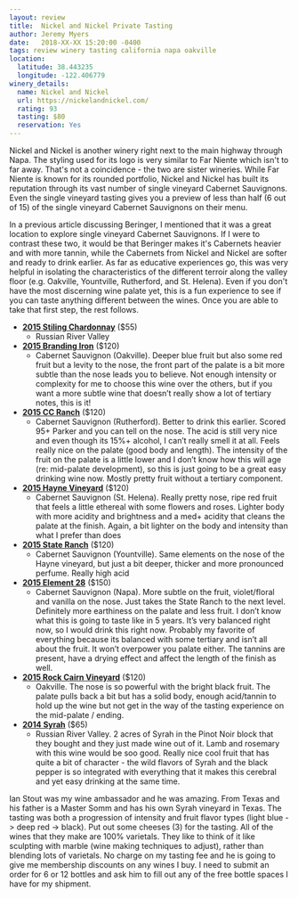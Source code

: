 ```yaml
---
layout: review
title:  Nickel and Nickel Private Tasting
author: Jeremy Myers
date:   2018-XX-XX 15:20:00 -0400
tags: review winery tasting california napa oakville
location:
  latitude: 38.443235
  longitude: -122.406779
winery_details:
  name: Nickel and Nickel
  url: https://nickelandnickel.com/
  rating: 93
  tasting: $80
  reservation: Yes
---
```

Nickel and Nickel is another winery right next to the main highway through Napa.  The styling used for its logo is very similar to Far Niente which isn't to far away.  That's not a coincidence - the two are sister wineries.  While Far Niente is known for its rounded portfolio, Nickel and Nickel has built its reputation through its vast number of single vineyard Cabernet Sauvignons.  Even the single vineyard tasting gives you a preview of less than half (6 out of 15) of the single vineyard Cabernet Sauvignons on their menu.

In a previous article discussing Beringer, I mentioned that it was a great location to explore single vineyard Cabernet Sauvignons.  If I were to contrast these two, it would be that Beringer makes it's Cabernets heavier and with more tannin, while the Cabernets from Nickel and Nickel are softer and ready to drink earlier.  As far as educative experiences go, this was very helpful in isolating the characteristics of the different terroir along the valley floor (e.g. Oakville, Yountville, Rutherford, and St. Helena).  Even if you don't have the most discerning wine palate yet, this is a fun experience to see if you can taste anything different between the wines.  Once you are able to take that first step, the rest follows.





* [**2015 Stiling Chardonnay**](https://shop.farniente.com/product/2015-Nickel---Nickel-Stiling-Vineyard-Chardonnay--Russian-River-Valley--Sonoma) ($55)
  * Russian River Valley
* [**2015 Branding Iron**](https://shop.farniente.com/product/2015-Nickel---Nickel-Branding-Iron-Vineyard-Cabernet-Sauvignon--Oakville) ($120)
  * Cabernet Sauvignon (Oakville).  Deeper blue fruit but also some red fruit but a levity to the nose, the front part of the palate is a bit more subtle than the nose leads you to believe.  Not enough intensity or complexity for me to choose this wine over the others, but if you want a more subtle wine that doesn’t really show a lot of tertiary notes, this is it!
* [**2015 CC Ranch**](https://shop.farniente.com/product/2015-Nickel---Nickel-C-C--Ranch-Cabernet-Sauvignon--Rutherford) ($120)
  * Cabernet Sauvignon (Rutherford).  Better to drink this earlier.  Scored 95+ Parker and you can tell on the nose.  The acid is still very nice and even though its 15%+ alcohol, I can’t really smell it at all.  Feels really nice on the palate (good body and length).  The intensity of the fruit on the palate is a little lower and I don’t know how this will age (re: mid-palate development), so this is just going to be a great easy drinking wine now.  Mostly pretty fruit without a tertiary component.  
* [**2015 Hayne Vineyard**](https://shop.farniente.com/product/2015-Nickel---Nickel-Hayne-Vineyard-Cabernet-Sauvignon--St--Helena) ($120)
  * Cabernet Sauvignon (St. Helena).  Really pretty nose, ripe red fruit that feels a little ethereal with some flowers and roses.  Lighter body with more acidity and brightness and a med+ acidity that cleans the palate at the finish.  Again, a bit lighter on the body and intensity than what I prefer than does 
* [**2015 State Ranch**](https://shop.farniente.com/product/2015-Nickel---Nickel-State-Ranch-Cabernet-Sauvignon--Yountville) ($120)
  * Cabernet Sauvignon (Yountville).  Same elements on the nose of the Hayne vineyard, but just a bit deeper, thicker and more pronounced perfume.  Really high acid
* [**2015 Element 28**](https://shop.farniente.com/product/2015-Nickel---Nickel-Element-28-Cabernet-Sauvignon--Napa-Valley) ($150)
  * Cabernet Sauvignon (Napa).  More subtle on the fruit, violet/floral and vanilla on the nose.  Just takes the State Ranch to the next level.  Definitely more earthiness on the palate and less fruit.  I don’t know what this is going to taste like in 5 years.  It’s very balanced right now, so I would drink this right now.  Probably my favorite of everything because its balanced with some tertiary and isn’t all about the fruit.  It won’t overpower you palate either.  The tannins are present, have a drying effect and affect the length of the finish as well.  
* [**2015 Rock Cairn Vineyard**](https://shop.farniente.com/product/2015-Nickel---Nickel-Rock-Cairn-Vineyard-Cabernet-Sauvignon--Oakville) ($120)
  * Oakville.  The nose is so powerful with the bright black fruit.  The palate pulls back a bit but has a solid body, enough acid/tannin to hold up the wine but not get in the way of the tasting experience on the mid-palate / ending.  
* [**2014 Syrah**](https://shop.farniente.com/product/2014-Nickel---Nickel-Darien-Vineyard-Syrah--Russian-River-Valley--Sonoma) ($65)
  * Russian River Valley.  2 acres of Syrah in the Pinot Noir block that they bought and they just made wine out of it.  Lamb and rosemary with this wine would be soo good.  Really nice cool fruit that has quite a bit of character - the wild flavors of Syrah and the black pepper is so integrated with everything that it makes this cerebral and yet easy drinking at the same time.  

Ian Stout was my wine ambassador and he was amazing.  From Texas and his father is a Master Somm and has his own Syrah vineyard in Texas.  The tasting was both a progression of intensity and fruit flavor types (light blue -> deep red -> black).  Put out some cheeses (3) for the tasting.  All of the wines that they make are 100% varietals.  They like to think of it like sculpting with marble (wine making techniques to adjust), rather than blending lots of varietals.  No charge on my tasting fee and he is going to give me membership discounts on any wines I buy.  I need to submit an order for 6 or 12 bottles and ask him to fill out any of the free bottle spaces I have for my shipment.

